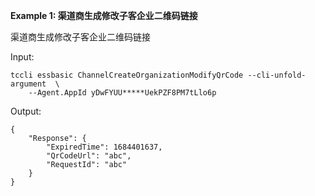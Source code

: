 **Example 1: 渠道商生成修改子客企业二维码链接**

渠道商生成修改子客企业二维码链接

Input: 

```
tccli essbasic ChannelCreateOrganizationModifyQrCode --cli-unfold-argument  \
    --Agent.AppId yDwFYUU*****UekPZF8PM7tLlo6p
```

Output: 
```
{
    "Response": {
        "ExpiredTime": 1684401637,
        "QrCodeUrl": "abc",
        "RequestId": "abc"
    }
}
```

